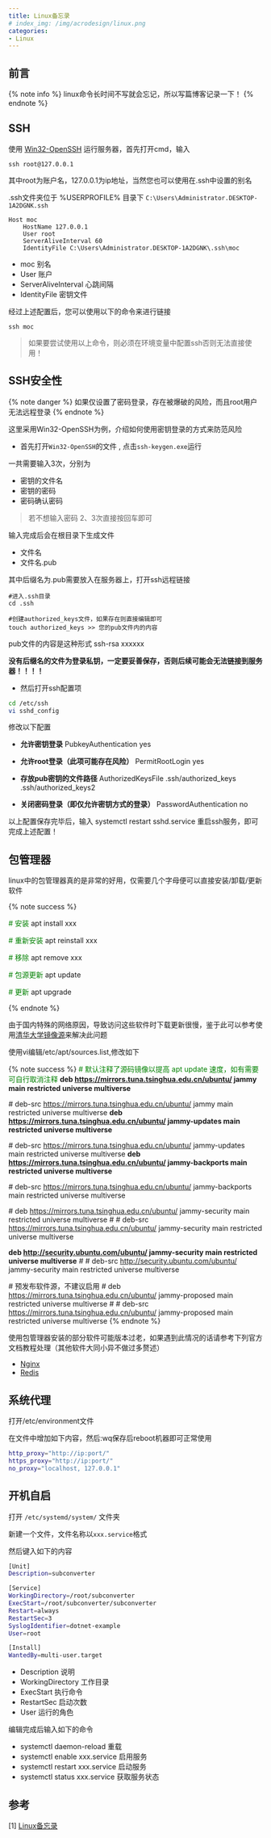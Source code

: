 ```yaml
---
title: Linux备忘录
# index_img: /img/acrodesign/linux.png
categories:
- Linux
---
```


## 前言
{% note info %}
    linux命令长时间不写就会忘记，所以写篇博客记录一下！
{% endnote %}

## SSH

使用 [Win32-OpenSSH](https://github.com/PowerShell/Win32-OpenSSH) 运行服务器，首先打开cmd，输入

```
ssh root@127.0.0.1
```
其中root为账户名，127.0.0.1为ip地址，当然您也可以使用在.ssh中设置的别名

.ssh文件夹位于 %USERPROFILE% 目录下 `C:\Users\Administrator.DESKTOP-1A2DGNK.ssh`

```
Host moc
	HostName 127.0.0.1
	User root
	ServerAliveInterval 60
	IdentityFile C:\Users\Administrator.DESKTOP-1A2DGNK\.ssh\moc
```
* moc 别名
* User 账户
* ServerAliveInterval 心跳间隔
* IdentityFile 密钥文件

经过上述配置后，您可以使用以下的命令来进行链接
```
ssh moc
```

>如果要尝试使用以上命令，则必须在环境变量中配置ssh否则无法直接使用！

## SSH安全性
{% note danger %}
如果仅设置了密码登录，存在被爆破的风险，而且root用户无法远程登录
{% endnote %}

这里采用Win32-OpenSSH为例，介绍如何使用密钥登录的方式来防范风险
* 首先打开`Win32-OpenSSH`的文件 , 点击`ssh-keygen.exe`运行

一共需要输入3次，分别为

* 密钥的文件名
* 密钥的密码
* 密码确认密码

> 若不想输入密码 2、3次直接按回车即可

输入完成后会在根目录下生成文件

* 文件名
* 文件名.pub

其中后缀名为.pub需要放入在服务器上，打开ssh远程链接
```
#进入.ssh目录
cd .ssh

#创建authorized_keys文件，如果存在则直接编辑即可
touch authorized_keys >> 您的pub文件内的内容
```

pub文件的内容是这种形式 ssh-rsa xxxxxx

**没有后缀名的文件为登录私钥，一定要妥善保存，否则后续可能会无法链接到服务器！！！！**

* 然后打开ssh配置项

```BASH
cd /etc/ssh
vi sshd_config
```

修改以下配置
* **允许密钥登录**
PubkeyAuthentication yes

* **允许root登录（此项可能存在风险）**
PermitRootLogin yes

* **存放pub密钥的文件路径**
AuthorizedKeysFile .ssh/authorized_keys .ssh/authorized_keys2

* **关闭密码登录（即仅允许密钥方式的登录）**
PasswordAuthentication no

以上配置保存完毕后，输入 systemctl restart sshd.service 重启ssh服务，即可完成上述配置！

## 包管理器
linux中的包管理器真的是非常的好用，仅需要几个字母便可以直接安装/卸载/更新软件

{% note success %}

<span style="color:green;"> \# 安装 </span>
apt install xxx

<span style="color:green;"> \# 重新安装</span>
apt reinstall xxx

<span style="color:green;"> \# 移除</span>
apt remove xxx

<span style="color:green;"> \# 包源更新</span>
apt update

<span style="color:green;"> \# 更新</span>
apt upgrade

{% endnote %}

由于国内特殊的网络原因，导致访问这些软件时下载更新很慢，鉴于此可以参考使用[清华大学镜像源](https://mirrors.tuna.tsinghua.edu.cn/help/ubuntu/)来解决此问题

使用vi编辑/etc/apt/sources.list,修改如下

{% note success %}
<span style="color:green;">\# 默认注释了源码镜像以提高 apt update 速度，如有需要可自行取消注释</span>
**deb https://mirrors.tuna.tsinghua.edu.cn/ubuntu/ jammy main restricted universe multiverse**

\# deb-src https://mirrors.tuna.tsinghua.edu.cn/ubuntu/ jammy main restricted universe multiverse
**deb https://mirrors.tuna.tsinghua.edu.cn/ubuntu/ jammy-updates main restricted universe multiverse**

\# deb-src https://mirrors.tuna.tsinghua.edu.cn/ubuntu/ jammy-updates main restricted universe multiverse
**deb https://mirrors.tuna.tsinghua.edu.cn/ubuntu/ jammy-backports main restricted universe multiverse**

\# deb-src https://mirrors.tuna.tsinghua.edu.cn/ubuntu/ jammy-backports main restricted universe multiverse

\# deb https://mirrors.tuna.tsinghua.edu.cn/ubuntu/ jammy-security main restricted universe multiverse
\# # deb-src https://mirrors.tuna.tsinghua.edu.cn/ubuntu/ jammy-security main restricted universe multiverse

**deb http://security.ubuntu.com/ubuntu/ jammy-security main restricted universe multiverse**
\# # deb-src http://security.ubuntu.com/ubuntu/ jammy-security main restricted universe multiverse

\# 预发布软件源，不建议启用
\# deb https://mirrors.tuna.tsinghua.edu.cn/ubuntu/ jammy-proposed main restricted universe multiverse
\# # deb-src https://mirrors.tuna.tsinghua.edu.cn/ubuntu/ jammy-proposed main restricted universe multiverse
{% endnote %}

使用包管理器安装的部分软件可能版本过老，如果遇到此情况的话请参考下列官方文档教程处理（其他软件大同小异不做过多赘述）

* [Nginx](https://nginx.org/en/linux_packages.html#Ubuntu)
* [Redis](https://redis.io/docs/getting-started/installation/install-redis-on-linux/)

## 系统代理

打开/etc/environment文件

在文件中增加如下内容，然后:wq保存后reboot机器即可正常使用
```BASH
http_proxy="http://ip:port/"
https_proxy="http://ip:port/"
no_proxy="localhost, 127.0.0.1"
```

## 开机自启
打开 `/etc/systemd/system/` 文件夹

新建一个文件，文件名称以`xxx.service`格式

然后键入如下的内容
```BASH
[Unit]
Description=subconverter

[Service]
WorkingDirectory=/root/subconverter
ExecStart=/root/subconverter/subconverter
Restart=always
RestartSec=3 
SyslogIdentifier=dotnet-example
User=root

[Install]
WantedBy=multi-user.target
```
* Description 说明
* WorkingDirectory 工作目录
* ExecStart 执行命令
* RestartSec 启动次数
* User 运行的角色

编辑完成后输入如下的命令
* systemctl daemon-reload 重载
* systemctl enable xxx.service 启用服务
* systemctl restart xxx.service 启动服务
* systemctl status xxx.service 获取服务状态

## 参考
[1] [Linux备忘录](https://blog.dreamogi.com/posts/linux-memo/)
